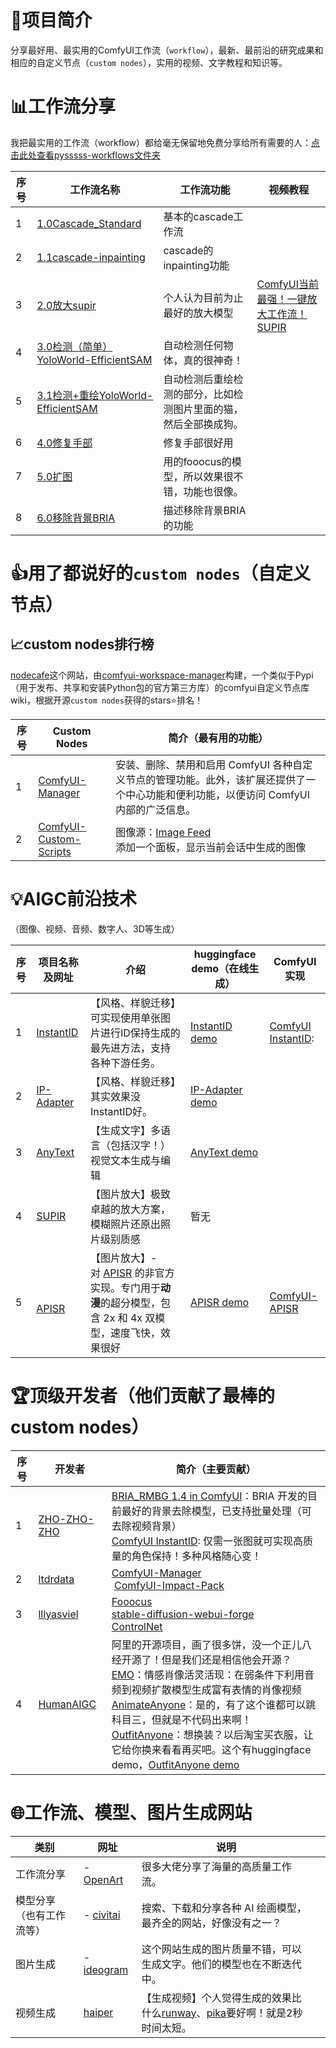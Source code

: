# 📄项目简介
分享最好用、最实用的ComfyUI工作流（``workflow``），最新、最前沿的研究成果和相应的自定义节点（`custom nodes`），实用的视频、文字教程和知识等。

# 📊工作流分享
我把最实用的工作流（workflow）都给毫无保留地免费分享给所有需要的人：[点击此处查看pysssss-workflows文件夹](./pysssss-workflows)

| 序号  | 工作流名称                                                                                     | 工作流功能                            | 视频教程                                                                                                                                       |
| --- | ----------------------------------------------------------------------------------------- | -------------------------------- | ------------------------------------------------------------------------------------------------------------------------------------------ |
| 1   | [1.0Cascade_Standard](pysssss-workflows/1.0Cascade_Standard.json)                         | 基本的cascade工作流                    |                                                                                                                                            |
| 2   | [1.1cascade-inpainting](pysssss-workflows/1.1cascade-inpainting.json)                     | cascade的inpainting功能             |                                                                                                                                            |
| 3   | [2.0放大supir](pysssss-workflows/2.0放大supir.json)                                           | 个人认为目前为止最好的放大模型                  | [ComfyUI当前最强！一键放大工作流！SUPIR](https://www.bilibili.com/video/BV1nr42187dq/?share_source=copy_web&vd_source=22e73f717510e88027a60aa9c288021d) |
| 4   | [3.0检测（简单）YoloWorld-EfficientSAM](pysssss-workflows/3.0检测（简单）YoloWorld-EfficientSAM.json) | 自动检测任何物体，真的很神奇！                  |                                                                                                                                            |
| 5   | [3.1检测+重绘YoloWorld-EfficientSAM](pysssss-workflows/3.1检测+重绘YoloWorld-EfficientSAM.json)   | 自动检测后重绘检测的部分，比如检测图片里面的猫，然后全部换成狗。 |                                                                                                                                            |
| 6   | [4.0修复手部](pysssss-workflows/4.0修复手部.json)                                                 | 修复手部很好用                          |                                                                                                                                            |
| 7   | [5.0扩图](pysssss-workflows/5.0扩图.json)                                                     | 用的fooocus的模型，所以效果很不错，功能也很像。      |                                                                                                                                            |
| 8   | [6.0移除背景BRIA](pysssss-workflows/6.0移除背景BRIA.json)                                         | 描述移除背景BRIA的功能                    |                                                                                                                                            |

# 👍用了都说好的`custom nodes`（自定义节点）

## 📈custom nodes排行榜
[nodecafe](https://www.nodecafe.org/)这个网站，由[comfyui-workspace-manager](https://github.com/11cafe/comfyui-workspace-manager)构建，一个类似于Pypi（用于发布、共享和安装Python包的官方第三方库）的comfyui自定义节点库wiki，根据开源`custom nodes`获得的stars⭐排名！

| 序号  | Custom Nodes                                                                      | 简介（最有用的功能）                                                                                                                     |
| --- | --------------------------------------------------------------------------------- | ------------------------------------------------------------------------------------------------------------------------------ |
| 1   | [ComfyUI-Manager](https://github.com/ltdrdata/ComfyUI-Manager)                    | 安装、删除、禁用和启用 ComfyUI 各种自定义节点的管理功能。此外，该扩展还提供了一个中心功能和便利功能，以便访问 ComfyUI 内部的广泛信息。                                                   |
| 2   | [ComfyUI-Custom-Scripts](https://github.com/pythongosssss/ComfyUI-Custom-Scripts) | 图像源：[Image Feed](https://github.com/pythongosssss/ComfyUI-Custom-Scripts?tab=readme-ov-file#image-feed)<br>添加一个面板，显示当前会话中生成的图像 |

# 💡AIGC前沿技术
（图像、视频、音频、数字人、3D等生成）

| 序号  | 项目名称及网址                                                   | 介绍                                                                                                      | huggingface demo（在线生成）                                             | ComfyUI实现                                                              |
| --- | --------------------------------------------------------- | ------------------------------------------------------------------------------------------------------- | ------------------------------------------------------------------ | ---------------------------------------------------------------------- |
| 1   | [InstantID](https://github.com/InstantID/InstantID)       | 【风格、样貌迁移】可实现使用单张图片进行ID保持生成的最先进方法，支持各种下游任务。                                                              | [InstantID demo](https://huggingface.co/spaces/InstantX/InstantID) | [ComfyUI InstantID](https://github.com/ZHO-ZHO-ZHO/ComfyUI-InstantID): |
| 2   | [IP-Adapter](https://github.com/tencent-ailab/IP-Adapter) | 【风格、样貌迁移】其实效果没InstantID好。                                                                               | [IP-Adapter demo](https://huggingface.co/h94/IP-Adapter)           |                                                                        |
| 3   | [AnyText](https://github.com/tyxsspa/AnyText)             | 【生成文字】多语言（包括汉字！）视觉文本生成与编辑                                                                               | [AnyText demo](https://huggingface.co/spaces/modelscope/AnyText)   |                                                                        |
| 4   | [SUPIR](https://github.com/Fanghua-Yu/SUPIR)              | 【图片放大】极致卓越的放大方案，模糊照片还原出照片级别质感                                                                           | 暂无                                                                 |                                                                        |
| 5   | <br>[APISR](https://github.com/Kiteretsu77/APISR)         | 【图片放大】- 对 [APISR](https://github.com/Kiteretsu77/APISR) 的非官方实现。专门用于**动漫**的超分模型，包含 2x 和 4x 双模型，速度飞快，效果很好 | [APISR demo](https://huggingface.co/spaces/HikariDawn/APISR)       | [ComfyUI-APISR](https://github.com/ZHO-ZHO-ZHO/ComfyUI-APISR)          |

# 🏆顶级开发者（他们贡献了最棒的custom nodes）

| 序号  | 开发者                                           | 简介（主要贡献）                                                                                                                                                                                                                                                                                                                                                                                                |
| --- | --------------------------------------------- | ------------------------------------------------------------------------------------------------------------------------------------------------------------------------------------------------------------------------------------------------------------------------------------------------------------------------------------------------------------------------------------------------------- |
| 1   | [ZHO-ZHO-ZHO](https://github.com/ZHO-ZHO-ZHO) | [BRIA_RMBG 1.4 in ComfyUI](https://github.com/ZHO-ZHO-ZHO/ComfyUI-BRIA_AI-RMBG)：BRIA 开发的目前最好的背景去除模型，已支持批量处理（可去除视频背景）<br>[ComfyUI InstantID](https://github.com/ZHO-ZHO-ZHO/ComfyUI-InstantID): 仅需一张图就可实现高质量的角色保持！多种风格随心变！                                                                                                                                                                               |
| 2   | [ltdrdata](https://github.com/ltdrdata)<br>   | [ComfyUI-Manager](https://github.com/ltdrdata/ComfyUI-Manager)<br> [ComfyUI-Impact-Pack](https://github.com/ltdrdata/ComfyUI-Impact-Pack)                                                                                                                                                                                                                                                               |
| 3   | [lllyasviel](https://github.com/lllyasviel)   | [Fooocus](https://github.com/lllyasviel/Fooocus)<br>[stable-diffusion-webui-forge](https://github.com/lllyasviel/stable-diffusion-webui-forge)<br>[ControlNet](https://github.com/lllyasviel/ControlNet)                                                                                                                                                                                                |
| 4   | [HumanAIGC](https://github.com/HumanAIGC)<br> | 阿里的开源项目，画了很多饼，没一个正儿八经开源了！但是我们还是相信他会开源？<br>[EMO](https://github.com/HumanAIGC/EMO)：情感肖像活灵活现：在弱条件下利用音频到视频扩散模型生成富有表情的肖像视频<br>[AnimateAnyone](https://github.com/HumanAIGC/AnimateAnyone)：是的，有了这个谁都可以跳科目三，但就是不代码出来啊！<br>[OutfitAnyone](https://github.com/HumanAIGC/OutfitAnyone)：想换装？以后淘宝买衣服，让它给你换来看看再买吧。这个有huggingface demo，[OutfitAnyone demo](https://huggingface.co/spaces/HumanAIGC/OutfitAnyone)<br> |

# 🌐工作流、模型、图片生成网站

| 类别           | 网址                                        | 说明                                                                                       |     |
| ------------ | ----------------------------------------- | ---------------------------------------------------------------------------------------- | --- |
| 工作流分享        | - [OpenArt](https://openart.ai/workflows) | 很多大佬分享了海量的高质量工作流。                                                                        |     |
| 模型分享（也有工作流等） | - [civitai](https://civitai.com/)         | 搜索、下载和分享各种 AI 绘画模型，最齐全的网站，好像没有之一？                                                        |     |
| 图片生成         | - [ideogram](https://ideogram.ai/)        | 这个网站生成的图片质量不错，可以生成文字。他们的模型也在不断迭代中。                                                       |     |
| 视频生成         | [haiper](https://app.haiper.ai/explore)   | 【生成视频】个人觉得生成的效果比什么[runway](https://runwayml.com/)、[pika](https://pika.art/)要好啊！就是2秒时间太短。 |     |
